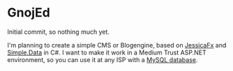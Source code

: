 GnojEd
===
Initial commit, so nothing much yet.

I'm planning to create a simple CMS or Blogengine, based on [JessicaFx][1] and
[Simple.Data][2] in C#. I want to make it work in a Medium Trust ASP.NET
environment, so you can use it at any ISP with a [MySQL database][3].

[1]: http://www.jessicafx.org/ "JessicaFx"
[2]: https://github.com/markrendle/Simple.Data "Simple.Data"
[3]: http://www.mysql.com/ "MySQL"